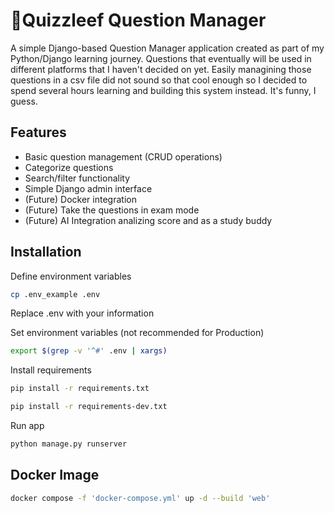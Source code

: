 # 🌿Quizzleef Question Manager

A simple Django-based Question Manager application created as part of my Python/Django learning journey. Questions that eventually will be used in different platforms that I haven't decided on yet. Easily managining those questions in a csv file did not sound so that cool enough so I decided to spend several hours learning and building this system instead. It's funny, I guess.

## Features
- Basic question management (CRUD operations)
- Categorize questions
- Search/filter functionality
- Simple Django admin interface
- (Future) Docker integration
- (Future) Take the questions in exam mode
- (Future) AI Integration analizing score and as a study buddy

## Installation
Define environment variables
```bash
cp .env_example .env
```

Replace .env with your information

Set environment variables (not recommended for Production)
```bash
export $(grep -v '^#' .env | xargs)
```

Install requirements
```bash
pip install -r requirements.txt
```
```bash
pip install -r requirements-dev.txt
```
Run app
```bash
python manage.py runserver
```

## Docker Image
```bash
docker compose -f 'docker-compose.yml' up -d --build 'web' 
```